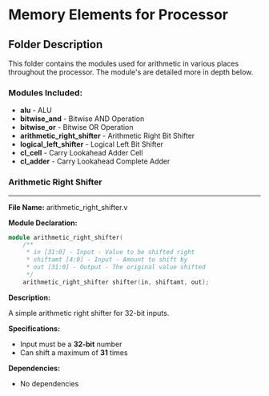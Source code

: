 Memory Elements for Processor
===============================
## Folder Description
This folder contains the modules used for arithmetic in various places throughout the processor. The module's are detailed more in depth below.

### Modules Included:
- **alu**                      - ALU
- **bitwise_and**              - Bitwise AND Operation  
- **bitwise_or**               - Bitwise OR Operation  
- **arithmetic_right_shifter** - Arithmetic Right Bit Shifter  
- **logical_left_shifter**     - Logical Left Bit Shifter  
- **cl_cell**                  - Carry Lookahead Adder Cell 
- **cl_adder**                 - Carry Lookahead Complete Adder   

### Arithmetic Right Shifter
----------
**File Name:** arithmetic_right_shifter.v

**Module Declaration:**
```verilog
module arithmetic_right_shifter(
    /**
     * in [31:0] - Input - Value to be shifted right
     * shiftamt [4:0] - Input - Amount to shift by
     * out [31:0] - Output - The original value shifted
     */
    arithmetic_right_shifter shifter(in, shiftamt, out);
```

**Description:**

A simple arithmetic right shifter for 32-bit inputs.

**Specifications:**
- Input must be a **32-bit** number
- Can shift a maximum of **31** times

**Dependencies:**
- No dependencies

